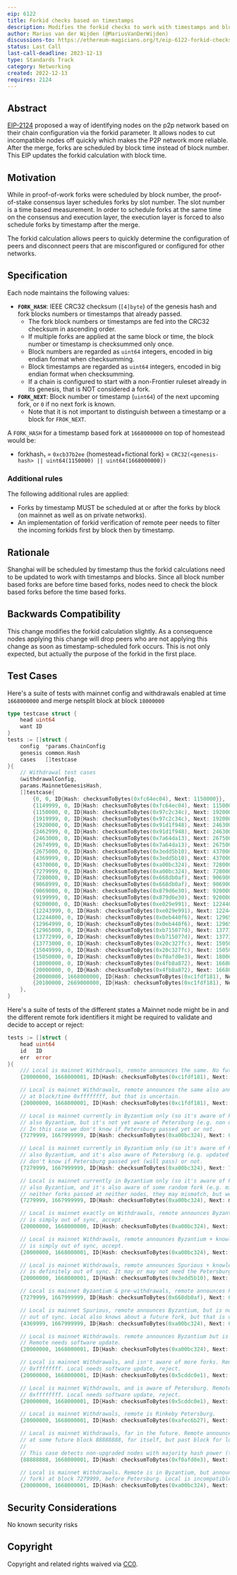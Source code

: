 ```yaml
---
eip: 6122
title: Forkid checks based on timestamps
description: Modifies the forkid checks to work with timestamps and block numbers
author: Marius van der Wijden (@MariusVanDerWijden)
discussions-to: https://ethereum-magicians.org/t/eip-6122-forkid-checks-based-on-timestamps/12130
status: Last Call
last-call-deadline: 2023-12-13
type: Standards Track
category: Networking
created: 2022-12-13
requires: 2124
---
```


## Abstract

[EIP-2124](https://eips.fyi/2124) proposed a way of identifying nodes on the p2p network based on their chain configuration via the forkid parameter. 
It allows nodes to cut incompatible nodes off quickly which makes the P2P network more reliable.
After the merge, forks are scheduled by block time instead of block number. This EIP updates the forkid calculation with block time.

## Motivation

While in proof-of-work forks were scheduled by block number, the proof-of-stake consensus layer schedules forks by slot number. The slot number is a time based measurement. In order to schedule forks at the same time on the consensus and execution layer, the execution layer is forced to also schedule forks by timestamp after the merge.

The forkid calculation allows peers to quickly determine the configuration of peers and disconnect peers that are misconfigured or configured for other networks.

## Specification

Each node maintains the following values:

- **`FORK_HASH`**: IEEE CRC32 checksum (`[4]byte`) of the genesis hash and fork blocks numbers or timestamps that already passed.
  - The fork block numbers or timestamps are fed into the CRC32 checksum in ascending order.
  - If multiple forks are applied at the same block or time, the block number or timestamp is checksummed only once.
  - Block numbers are regarded as `uint64` integers, encoded in big endian format when checksumming.
  - Block timestamps are regarded as `uint64` integers, encoded in big endian format when checksumming.
  - If a chain is configured to start with a non-Frontier ruleset already in its genesis, that is NOT considered a fork.
- **`FORK_NEXT`**: Block number or timestamp (`uint64`) of the next upcoming fork, or `0` if no next fork is known.
  - Note that it is not important to distinguish between a timestamp or a block for `FROK_NEXT`.

A `FORK_HASH` for a timestamp based fork at `1668000000` on top of homestead would be:

- forkhash₁ = `0xcb37b2ee` (homestead+fictional fork) = `CRC32(<genesis-hash> || uint64(1150000) || uint64(1668000000))`

### Additional rules

The following additional rules are applied:

- Forks by timestamp MUST be scheduled at or after the forks by block (on mainnet as well as on private networks).
- An implementation of forkid verification of remote peer needs to filter the incoming forkids first by block then by timestamp.

## Rationale

Shanghai will be scheduled by timestamp thus the forkid calculations need to be updated to work with timestamps and blocks.
Since all block number based forks are before time based forks, nodes need to check the block based forks before the time based forks.

## Backwards Compatibility

This change modifies the forkid calculation slightly. 
As a consequence nodes applying this change will drop peers who are not applying this change as soon as timestamp-scheduled fork occurs.
This is not only expected, but actually the purpose of the forkid in the first place.

## Test Cases

Here's a suite of tests with mainnet config and withdrawals enabled at time `1668000000` and merge netsplit block at block `18000000`

```go
type testcase struct {
	head uint64
	want ID
}
tests := []struct {
	config  *params.ChainConfig
	genesis common.Hash
	cases   []testcase
}{
	// Withdrawal test cases
	&withdrawalConfig,
	params.MainnetGenesisHash,
	[]testcase{
		{0, 0, ID{Hash: checksumToBytes(0xfc64ec04), Next: 1150000}},           // Unsynced
		{1149999, 0, ID{Hash: checksumToBytes(0xfc64ec04), Next: 1150000}},     // Last Frontier block
		{1150000, 0, ID{Hash: checksumToBytes(0x97c2c34c), Next: 1920000}},     // First Homestead block
		{1919999, 0, ID{Hash: checksumToBytes(0x97c2c34c), Next: 1920000}},     // Last Homestead block
		{1920000, 0, ID{Hash: checksumToBytes(0x91d1f948), Next: 2463000}},     // First DAO block
		{2462999, 0, ID{Hash: checksumToBytes(0x91d1f948), Next: 2463000}},     // Last DAO block
		{2463000, 0, ID{Hash: checksumToBytes(0x7a64da13), Next: 2675000}},     // First Tangerine block
		{2674999, 0, ID{Hash: checksumToBytes(0x7a64da13), Next: 2675000}},     // Last Tangerine block
		{2675000, 0, ID{Hash: checksumToBytes(0x3edd5b10), Next: 4370000}},     // First Spurious block
		{4369999, 0, ID{Hash: checksumToBytes(0x3edd5b10), Next: 4370000}},     // Last Spurious block
		{4370000, 0, ID{Hash: checksumToBytes(0xa00bc324), Next: 7280000}},     // First Byzantium block
		{7279999, 0, ID{Hash: checksumToBytes(0xa00bc324), Next: 7280000}},     // Last Byzantium block
		{7280000, 0, ID{Hash: checksumToBytes(0x668db0af), Next: 9069000}},     // First and last Constantinople, first Petersburg block
		{9068999, 0, ID{Hash: checksumToBytes(0x668db0af), Next: 9069000}},     // Last Petersburg block
		{9069000, 0, ID{Hash: checksumToBytes(0x879d6e30), Next: 9200000}},     // First Istanbul and first Muir Glacier block
		{9199999, 0, ID{Hash: checksumToBytes(0x879d6e30), Next: 9200000}},     // Last Istanbul and first Muir Glacier block
		{9200000, 0, ID{Hash: checksumToBytes(0xe029e991), Next: 12244000}},    // First Muir Glacier block
		{12243999, 0, ID{Hash: checksumToBytes(0xe029e991), Next: 12244000}},   // Last Muir Glacier block
		{12244000, 0, ID{Hash: checksumToBytes(0x0eb440f6), Next: 12965000}},   // First Berlin block
		{12964999, 0, ID{Hash: checksumToBytes(0x0eb440f6), Next: 12965000}},   // Last Berlin block
		{12965000, 0, ID{Hash: checksumToBytes(0xb715077d), Next: 13773000}},   // First London block
		{13772999, 0, ID{Hash: checksumToBytes(0xb715077d), Next: 13773000}},   // Last London block
		{13773000, 0, ID{Hash: checksumToBytes(0x20c327fc), Next: 15050000}},   // First Arrow Glacier block
		{15049999, 0, ID{Hash: checksumToBytes(0x20c327fc), Next: 15050000}},   // Last Arrow Glacier block
		{15050000, 0, ID{Hash: checksumToBytes(0xf0afd0e3), Next: 18000000}},   // First Gray Glacier block
		{18000000, 0, ID{Hash: checksumToBytes(0x4fb8a872), Next: 1668000000}}, // First Merge Start block
		{20000000, 0, ID{Hash: checksumToBytes(0x4fb8a872), Next: 1668000000}}, // Last Merge Start block
		{20000000, 1668000000, ID{Hash: checksumToBytes(0xc1fdf181), Next: 0}}, // First Shanghai block
		{20100000, 2669000000, ID{Hash: checksumToBytes(0xc1fdf181), Next: 0}}, // Future Shanghai block
	},
}
```

 Here's a suite of tests of the different states a Mainnet node might be in and the different remote fork identifiers it might be required to validate and decide to accept or reject:

```go
tests := []struct {
	head uint64
	id   ID
	err  error
}{
	/// Local is mainnet Withdrawals, remote announces the same. No future fork is announced.
	{20000000, 1668000001, ID{Hash: checksumToBytes(0xc1fdf181), Next: 0}, nil},

	// Local is mainnet Withdrawals, remote announces the same also announces a next fork
	// at block/time 0xffffffff, but that is uncertain.
	{20000000, 1668000001, ID{Hash: checksumToBytes(0xc1fdf181), Next: math.MaxUint64}, nil},

	// Local is mainnet currently in Byzantium only (so it's aware of Petersburg & Withdrawals), remote announces
	// also Byzantium, but it's not yet aware of Petersburg (e.g. non updated node before the fork).
	// In this case we don't know if Petersburg passed yet or not.
	{7279999, 1667999999, ID{Hash: checksumToBytes(0xa00bc324), Next: 0}, nil},

	// Local is mainnet currently in Byzantium only (so it's aware of Petersburg & Withdrawals), remote announces
	// also Byzantium, and it's also aware of Petersburg (e.g. updated node before the fork). We
	// don't know if Petersburg passed yet (will pass) or not.
	{7279999, 1667999999, ID{Hash: checksumToBytes(0xa00bc324), Next: 7280000}, nil},

	// Local is mainnet currently in Byzantium only (so it's aware of Petersburg & Withdrawals), remote announces
	// also Byzantium, and it's also aware of some random fork (e.g. misconfigured Petersburg). As
	// neither forks passed at neither nodes, they may mismatch, but we still connect for now.
	{7279999, 1667999999, ID{Hash: checksumToBytes(0xa00bc324), Next: math.MaxUint64}, nil},

	// Local is mainnet exactly on Withdrawals, remote announces Byzantium + knowledge about Petersburg. Remote
	// is simply out of sync, accept.
	{20000000, 1668000000, ID{Hash: checksumToBytes(0xa00bc324), Next: 7280000}, nil},

	// Local is mainnet Withdrawals, remote announces Byzantium + knowledge about Petersburg. Remote
	// is simply out of sync, accept.
	{20000000, 1668000001, ID{Hash: checksumToBytes(0xa00bc324), Next: 7280000}, nil},

	// Local is mainnet Withdrawals, remote announces Spurious + knowledge about Byzantium. Remote
	// is definitely out of sync. It may or may not need the Petersburg update, we don't know yet.
	{20000000, 1668000001, ID{Hash: checksumToBytes(0x3edd5b10), Next: 4370000}, nil},

	// Local is mainnet Byzantium & pre-withdrawals, remote announces Petersburg. Local is out of sync, accept.
	{7279999, 1667999999, ID{Hash: checksumToBytes(0x668db0af), Next: 0}, nil},

	// Local is mainnet Spurious, remote announces Byzantium, but is not aware of Petersburg. Local
	// out of sync. Local also knows about a future fork, but that is uncertain yet.
	{4369999, 1667999999, ID{Hash: checksumToBytes(0xa00bc324), Next: 0}, nil},

	// Local is mainnet Withdrawals. remote announces Byzantium but is not aware of further forks.
	// Remote needs software update.
	{20000000, 1668000001, ID{Hash: checksumToBytes(0xa00bc324), Next: 0}, ErrRemoteStale},

	// Local is mainnet Withdrawals, and isn't aware of more forks. Remote announces Petersburg +
	// 0xffffffff. Local needs software update, reject.
	{20000000, 1668000001, ID{Hash: checksumToBytes(0x5cddc0e1), Next: 0}, ErrLocalIncompatibleOrStale},

	// Local is mainnet Withdrawals, and is aware of Petersburg. Remote announces Petersburg +
	// 0xffffffff. Local needs software update, reject.
	{20000000, 1668000001, ID{Hash: checksumToBytes(0x5cddc0e1), Next: 0}, ErrLocalIncompatibleOrStale},

	// Local is mainnet Withdrawals, remote is Rinkeby Petersburg.
	{20000000, 1668000001, ID{Hash: checksumToBytes(0xafec6b27), Next: 0}, ErrLocalIncompatibleOrStale},

	// Local is mainnet Withdrawals, far in the future. Remote announces Gopherium (non existing fork)
	// at some future block 88888888, for itself, but past block for local. Local is incompatible.
	//
	// This case detects non-upgraded nodes with majority hash power (typical Ropsten mess).
	{88888888, 1668000001, ID{Hash: checksumToBytes(0xf0afd0e3), Next: 88888888}, ErrRemoteStale},

	// Local is mainnet Withdrawals. Remote is in Byzantium, but announces Gopherium (non existing
	// fork) at block 7279999, before Petersburg. Local is incompatible.
	{20000000, 1668000001, ID{Hash: checksumToBytes(0xa00bc324), Next: 7279999}, ErrRemoteStale},
```

## Security Considerations 

No known security risks

## Copyright

Copyright and related rights waived via [CC0](/LICENSE.md).
